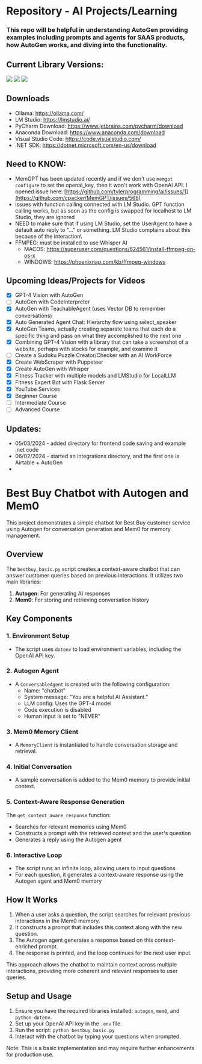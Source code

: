 # **Repository** - AI Projects/Learning
### This repo will be helpful in understanding AutoGen providing examples including prompts and agents for SAAS products, how AutoGen works, and diving into the functionality.

## Current Library Versions:
<a href="https://github.com/microsoft/autogen/tree/main"><img src="https://img.shields.io/badge/AutoGen-0.2.28-red"/></a>
<a href="https://lmstudio.ai/"><img src="https://img.shields.io/badge/LMStudio-0.2.22-purple"/></a>
<a href="https://github.com/cpacker/MemGPT"><img src="https://img.shields.io/badge/MemGPT-0.3.14-blue"/></a>

## Downloads
- Ollama: https://ollama.com/
- LM Studio: https://lmstudio.ai/
- PyCharm Download: https://www.jetbrains.com/pycharm/download
- Anaconda Download: https://www.anaconda.com/download
- Visual Studio Code: https://code.visualstudio.com/
- .NET SDK: https://dotnet.microsoft.com/en-us/download

## Need to KNOW:
- MemGPT has been updated recently and if we don't use `memgpt configure` to set the openai_key, then it won't work with OpenAI API.  I opened issue here: [https://github.com/tylerprogramming/ai/issues/1](https://github.com/cpacker/MemGPT/issues/568)
- issues with function calling connected with LM Studio.  GPT function calling works, but as soon as the config is swapped for localhost to LM Studio, they are ignored
- NEED to make sure that if using LM Studio, set the UserAgent to have a default auto reply to "..." or something.  LM Studio complains about this because of the interaction\
- FFMPEG: must be installed to use Whisper AI
  - MACOS: https://superuser.com/questions/624561/install-ffmpeg-on-os-x
  - WINDOWS: https://phoenixnap.com/kb/ffmpeg-windows



## Upcoming Ideas/Projects for Videos
- [x] GPT-4 Vision with AutoGen
- [ ] AutoGen with CodeInterpreter
- [x] AutoGen with TeachableAgent (uses Vector DB to remember conversations)
- [x] Auto Generated Agent Chat: Hierarchy flow using select_speaker
- [x] AutoGen Teams, actually creating separate teams that each do a specific thing and pass on what they accomplished to the next one
- [x] Combining GPT-4 Vision with a library that can take a screenshot of a website, perhaps with stocks for example, and examine it
- [ ] Create a Sudoku Puzzle Creator/Checker with an AI WorkForce
- [x] Create WebScraper with Puppeteer
- [x] Create AutoGen with Whisper
- [x] Fitness Tracker with multiple models and LMStudio for LocalLLM
- [x] Fitness Expert Bot with Flask Server
- [x] YouTube Services
- [x] Beginner Course
- [ ] Intermediate Course
- [ ] Advanced Course

## Updates:
- 05/03/2024 - added directory for frontend code saving and example .net code
- 06/02/2024 - started an integrations directory, and the first one is Airtable + AutoGen
- 

# Best Buy Chatbot with Autogen and Mem0

This project demonstrates a simple chatbot for Best Buy customer service using Autogen for conversation generation and Mem0 for memory management.

## Overview

The `bestbuy_basic.py` script creates a context-aware chatbot that can answer customer queries based on previous interactions. It utilizes two main libraries:

1. **Autogen**: For generating AI responses
2. **Mem0**: For storing and retrieving conversation history

## Key Components

### 1. Environment Setup

- The script uses `dotenv` to load environment variables, including the OpenAI API key.

### 2. Autogen Agent

- A `ConversableAgent` is created with the following configuration:
  - Name: "chatbot"
  - System message: "You are a helpful AI Assistant."
  - LLM config: Uses the GPT-4 model
  - Code execution is disabled
  - Human input is set to "NEVER"

### 3. Mem0 Memory Client

- A `MemoryClient` is instantiated to handle conversation storage and retrieval.

### 4. Initial Conversation

- A sample conversation is added to the Mem0 memory to provide initial context.

### 5. Context-Aware Response Generation

The `get_context_aware_response` function:
- Searches for relevant memories using Mem0
- Constructs a prompt with the retrieved context and the user's question
- Generates a reply using the Autogen agent

### 6. Interactive Loop

- The script runs an infinite loop, allowing users to input questions
- For each question, it generates a context-aware response using the Autogen agent and Mem0 memory

## How It Works

1. When a user asks a question, the script searches for relevant previous interactions in the Mem0 memory.
2. It constructs a prompt that includes this context along with the new question.
3. The Autogen agent generates a response based on this context-enriched prompt.
4. The response is printed, and the loop continues for the next user input.

This approach allows the chatbot to maintain context across multiple interactions, providing more coherent and relevant responses to user queries.

## Setup and Usage

1. Ensure you have the required libraries installed: `autogen`, `mem0`, and `python-dotenv`.
2. Set up your OpenAI API key in the `.env` file.
3. Run the script: `python bestbuy_basic.py`
4. Interact with the chatbot by typing your questions when prompted.

Note: This is a basic implementation and may require further enhancements for production use.

